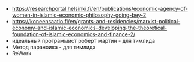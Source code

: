 - https://researchportal.helsinki.fi/en/publications/economic-agency-of-women-in-islamic-economic-philosophy-going-bey-2
- https://koneensaatio.fi/en/grants-and-residencies/marxist-political-economy-and-islamic-economics-developing-the-theoretical-foundation-of-islamic-economics-and-finance-2/
- идеальный программист роберт мартин - для тимлида
- Метод параноика - для тимлида
- ReWork